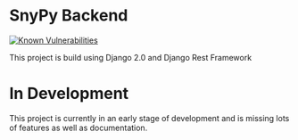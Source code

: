 # SnyPy Backend

[![Known Vulnerabilities](https://snyk.io/test/github/nezhar/snypy-backend/badge.svg?targetFile=requirements.txt)](https://snyk.io/test/github/nezhar/snypy-backend?targetFile=requirements.txt)

This project is build using Django 2.0 and Django Rest Framework

# In Development

This project is currently in an early stage of development and is missing lots of features as well as documentation.
